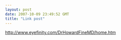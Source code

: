 ```yaml
---
layout: post
date: 2007-10-09 23:49:52 GMT
title: "Link post"
---
```

<http://www.eyefinity.com/DrHowardFineMD/home.htm>

